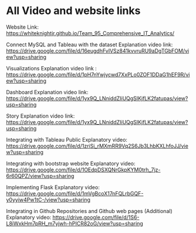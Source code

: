 # All Video and website links
Website Link: https://whiteknightjr.github.io/Team_95_Comprehensive_IT_Analytics/

Connect MySQL and Tableau with the dataset
Explanation video link:
https://drive.google.com/file/d/16eugdhFvIVSz841kvvruRU9aDgTGbFOM/view?usp=sharing

Visualizations
Explanation video link :
https://drive.google.com/file/d/1pH7nYwjycwd7XxPLo0ZOF1DDaG1hEF9R/view?usp=sharing

Dashboard
Explanation video link:
https://drive.google.com/file/d/1yx9Q_LNniddZIiUQgSIKjfLK2fatupas/view?usp=sharing

Story
Explanation video link:
https://drive.google.com/file/d/1yx9Q_LNniddZIiUQgSIKjfLK2fatupas/view?usp=sharing

Integrating with Tableau Public
Explanatory video:
https://drive.google.com/file/d/1zriSi_rMXmRR9Vq2S6Jb3LhbKXLhfoJJ/view?usp=sharing

Integrating with bootstrap website
Explanatory video:
https://drive.google.com/file/d/1OEdpDSXQNrGkpKYM0trh_7jz-6r60QPZ/view?usp=sharing

Implementing Flask
Explanatory video:
https://drive.google.com/file/d/1mVgBcoX17nFQLrbGQF-y0yyiw4Pw1tC-/view?usp=sharing

Integrating in Github Repositories and Github web pages (Additional)
Explanatory video:
https://drive.google.com/file/d/1S6-L8iWxkHm7pRH_m7yjwh-hPICR82oG/view?usp=sharing 
